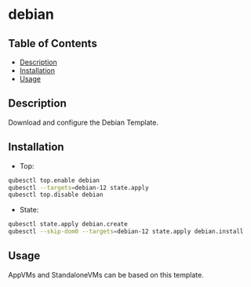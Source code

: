 # debian

## Table of Contents

* [Description](#description)
* [Installation](#installation)
* [Usage](#usage)

## Description

Download and configure the Debian Template.

## Installation

- Top:
```sh
qubesctl top.enable debian
qubesctl --targets=debian-12 state.apply
qubesctl top.disable debian
```
- State:
```sh
qubesctl state.apply debian.create
qubesctl --skip-dom0 --targets=debian-12 state.apply debian.install
```

## Usage

AppVMs and StandaloneVMs can be based on this template.
